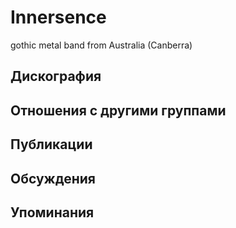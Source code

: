 # Innersence

gothic metal band from Australia (Canberra)

## Дискография


## Отношения с другими группами


## Публикации


## Обсуждения


## Упоминания

